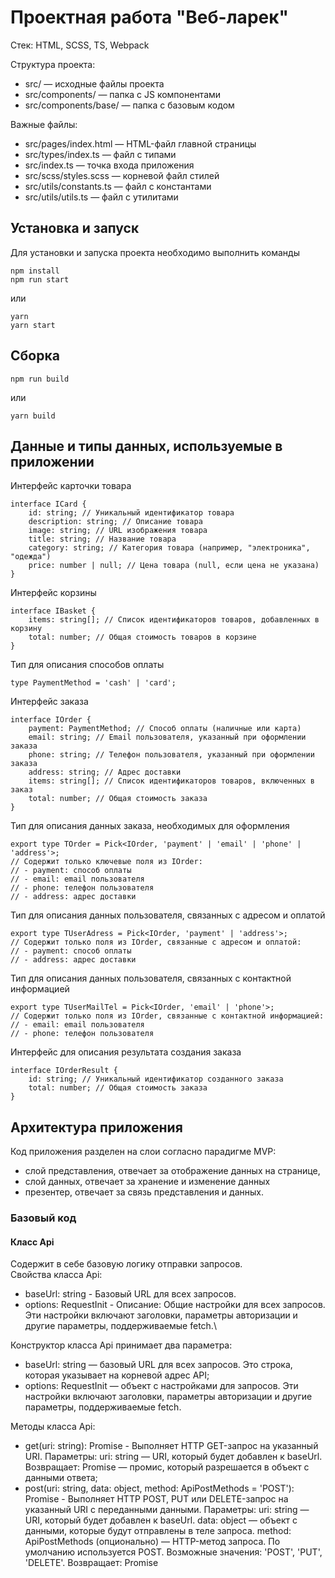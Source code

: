 # Проектная работа "Веб-ларек"

Стек: HTML, SCSS, TS, Webpack

Структура проекта:
- src/ — исходные файлы проекта
- src/components/ — папка с JS компонентами
- src/components/base/ — папка с базовым кодом

Важные файлы:
- src/pages/index.html — HTML-файл главной страницы
- src/types/index.ts — файл с типами
- src/index.ts — точка входа приложения
- src/scss/styles.scss — корневой файл стилей 
- src/utils/constants.ts — файл с константами
- src/utils/utils.ts — файл с утилитами

## Установка и запуск
Для установки и запуска проекта необходимо выполнить команды

```
npm install
npm run start
```

или

```
yarn
yarn start
```
## Сборка

```
npm run build
```

или

```
yarn build
```
## Данные и типы данных, используемые в приложении

Интерфейс карточки товара

```
interface ICard {
    id: string; // Уникальный идентификатор товара
    description: string; // Описание товара
    image: string; // URL изображения товара
    title: string; // Название товара
    category: string; // Категория товара (например, "электроника", "одежда")
    price: number | null; // Цена товара (null, если цена не указана)
}
```

Интерфейс корзины

```
interface IBasket {
    items: string[]; // Список идентификаторов товаров, добавленных в корзину
    total: number; // Общая стоимость товаров в корзине
}
```

Тип для описания способов оплаты

```
type PaymentMethod = 'cash' | 'card';
```

Интерфейс заказа
```
interface IOrder {
    payment: PaymentMethod; // Способ оплаты (наличные или карта)
    email: string; // Email пользователя, указанный при оформлении заказа
    phone: string; // Телефон пользователя, указанный при оформлении заказа
    address: string; // Адрес доставки
    items: string[]; // Список идентификаторов товаров, включенных в заказ
    total: number; // Общая стоимость заказа
}
```

Тип для описания данных заказа, необходимых для оформления
```
export type TOrder = Pick<IOrder, 'payment' | 'email' | 'phone' | 'address'>;
// Содержит только ключевые поля из IOrder:
// - payment: способ оплаты
// - email: email пользователя
// - phone: телефон пользователя
// - address: адрес доставки
```

Тип для описания данных пользователя, связанных с адресом и оплатой
```
export type TUserAdress = Pick<IOrder, 'payment' | 'address'>;
// Содержит только поля из IOrder, связанные с адресом и оплатой:
// - payment: способ оплаты
// - address: адрес доставки
```

Тип для описания данных пользователя, связанных с контактной информацией
```
export type TUserMailTel = Pick<IOrder, 'email' | 'phone'>;
// Содержит только поля из IOrder, связанные с контактной информацией:
// - email: email пользователя
// - phone: телефон пользователя
```

Интерфейс для описания результата создания заказа
```
interface IOrderResult {
    id: string; // Уникальный идентификатор созданного заказа
    total: number; // Общая стоимость заказа
}
```


## Архитектура приложения

Код приложения разделен на слои согласно парадигме MVP: 
- слой представления, отвечает за отображение данных на странице, 
- слой данных, отвечает за хранение и изменение данных
- презентер, отвечает за связь представления и данных.

### Базовый код

#### Класс Api

Содержит в себе базовую логику отправки запросов.\
Свойства класса Api:
- baseUrl: string - Базовый URL для всех запросов.
- options: RequestInit - Описание: Общие настройки для всех запросов. Эти настройки включают заголовки, параметры авторизации и другие параметры, поддерживаемые fetch.\

Конструктор класса Api принимает два параметра:
- baseUrl: string — базовый URL для всех запросов. Это строка, которая указывает на корневой адрес API;
- options: RequestInit — объект с настройками для запросов. Эти настройки включают заголовки, параметры авторизации и другие параметры, поддерживаемые fetch.

Методы класса Api: 
- get(uri: string): Promise<object> - Выполняет HTTP GET-запрос на указанный URI. Параметры: uri: string — URI, который будет добавлен к baseUrl. Возвращает: Promise<object> — промис, который разрешается в объект с данными ответа;
- post(uri: string, data: object, method: ApiPostMethods = 'POST'): Promise<object> - Выполняет HTTP POST, PUT или DELETE-запрос на указанный URI с переданными данными. Параметры: uri: string — URI, который будет добавлен к baseUrl. data: object — объект с данными, которые будут отправлены в теле запроса. method: ApiPostMethods (опционально) — HTTP-метод запроса. По умолчанию используется POST. Возможные значения: 'POST', 'PUT', 'DELETE'. Возвращает: Promise<object> — промис, который разрешается в объект с данными ответа;
- protected handleResponse(response: Response): Promise<object> - Обрабатывает ответ от сервера. Если запрос успешен (response.ok), возвращает данные в формате JSON. Если запрос завершился с ошибкой, извлекает сообщение об ошибке из тела ответа. Параметры: response: Response — объект ответа от fetch.
Возвращает: Promise<object> — промис, который разрешается в объект с данными ответа или отклоняется с ошибкой. Этот метод используется внутри методов get и post для обработки ответа.
Класс использует типы:
type ApiListResponse<Type> = {
    total: number, // Общее количество элементов
    items: Type[] // Список элементов
};
Для методов HTTP-запросов, используемых в методе post используются типы:
type ApiPostMethods = 'POST' | 'PUT' | 'DELETE';

#### Класс EventEmitter

Модуль events.ts предоставляет реализацию брокера событий (EventEmitter), который используется для управления событиями в проекте. Этот модуль позволяет подписываться на события, инициировать их и управлять обработчиками. Реализация поддерживает подписку на конкретные события, шаблоны событий (с использованием регулярных выражений) и глобальную подписку на все события. Класс используется в презентере для обработки событий и в слоях приложения для генерации событий. \
Конструктор класса EventEmitter инициализирует объект для хранения событий и их подписчиков. Конструктор не принимает параметров. \

Свойства класса EventEmitter:
- `_events: Map<EventName, Set<Subscriber>>` - Хранилище всех событий и их подписчиков. Тип: `Map<EventName, Set<Subscriber>>`. EventName — имя события (строка или регулярное выражение). Set<Subscriber> — множество функций-обработчиков, подписанных на событие.

Методы класса EventEmitter:
- on<T extends object>(event: EventName, callback: (data: T) => void): void - Устанавливает обработчик на указанное событие. Параметры:
event: EventName — имя события (строка или регулярное выражение). callback: (data: T) => void — функция-обработчик, которая будет вызвана при возникновении события. Возвращает: void;
- off(event: EventName, callback: Subscriber): void - Удаляет обработчик с указанного события. event: EventName — имя события (строка или регулярное выражение). callback: Subscriber — функция-обработчик, которую нужно удалить. Возвращает: void
- emit<T extends object>(event: string, data?: T): void - Инициирует событие с указанным именем и передает данные подписчикам. event: string — имя события.
data?: T — данные, которые будут переданы подписчикам. Возвращает: void;
- onAll(callback: (event: EmitterEvent) => void): void - Устанавливает обработчик, который будет вызван для всех событий. callback: (event: EmitterEvent) => void — функция-обработчик, которая будет вызвана для всех событий. Объект события содержит имя события и данные. Возвращает: void;
- offAll(): void - Удаляет все обработчики для всех событий;
- trigger<T extends object>(event: string, context?: Partial<T>): (data: T) => void - Создает функцию-триггер, которая генерирует событие при вызове. event: string — имя события. context?: Partial<T> — дополнительные данные, которые будут добавлены к событию. Возвращает: (data: T) => void — функция, которая генерирует событие.


#### Класс Component

Класс Component используется для создания компонентов пользовательского интерфейса в проекте. Это абстрактный базовый класс, который предоставляет методы для работы с DOM-элементами.  Его нельзя использовать напрямую. Он предназначен для наследования.\
  Класс предоставляет методы для работы с DOM-элементами:
- toggleClass - Переключает класс у элемента;
- setText - Устанавливает текстовое содержимое элемента;
- setDisabled - Устанавливает или снимает блокировку элемента;
- setHidden и setVisible - Управляют видимостью элемента;
- setImage - Устанавливает изображение и альтернативный текст.
- render - возвращает корневой DOM-элемент компонента и позволяет обновлять его состояние.


#### Класс View

Класс View расширяет функциональность Component, добавляя поддержку событий через интерфейс IEvents. Используется для компонентов, которые должны взаимодействовать с системой событий.

### Слой данных


#### Класс AppData

Класс отвечает за хранение и логику работы с данными приложения.\
Конструктор класса принимает инстант брокера событий.\
В полях класса хранятся следующие данные:
- items: ICard[] - Список всех товаров;
- preview: ICard | null -  Текущий товар для предпросмотра;
- basket: IBasket = {
        items - Список ID товаров в корзине
        total - Общая сумма товаров в корзине
    };
- order: TOrder = {
        email: - Email пользователя
        phone: - Телефон пользователя
        address: - Адрес доставки
        payment: - Способ оплаты (по умолчанию — "карта")
    };
- formErrors: Partial<Record<keyof TOrder, string>>  - Ошибки форм (ключ — поле, значение — текст ошибки)\

Также класс предоставляет набор методов для взаимодействия с этими данными,
для изменения состояния и валидации данных, а также генерирует события для уведомления других частей приложения об изменениях:

- Метод setItems - обновляет список товаров и генерирует событие items:change;
- Метод setPreview - устанавливает текущий товар для предпросмотра и генерирует событие preview:change;
- Методы addToBasket, removeFromBasket и clearBasket изменяют состояние корзины и генерируют событие basket:change;
- Метод setOrderField - позволяет обновлять отдельные поля заказа;
- Метод setPayment - обновляет способ оплаты.
- Метод validateOrderForm - проверяет корректность данных формы заказа;
- Метод validateContactsForm - проверяет корректность данных формы контактов.
Оба метода сохраняют ошибки в formErrors и генерируют соответствующие события.\
Все изменения состояния сопровождаются генерацией событий, чтобы другие части приложения могли реагировать на них.


### Слой отображения

#### Класс Basket

Класс представляет собой компонент корзины для веб-приложения. Этот компонент отвечает за отображение списка товаров, общей стоимости товаров, а также за управление состоянием кнопки оформления заказа.\

В полях класса хранятся следующие данные:
- static template - Шаблон корзины, который будет клонироваться для создания экземпляра;
- protected _list: HTMLElement - DOM-элемент для отображения списка товаров;
- protected _total: HTMLElement - DOM-элемент для отображения общей стоимости;
- protected _button: HTMLElement - DOM-элемент кнопки оформления заказа.\

В конструкторе происходит инициализация корзины.\

Класс предоставляет набор методов:
- Метод toggleButton - управляет состоянием кнопки оформления заказа.
Если переданный параметр state равен true, кнопка становится активной. Если false — кнопка деактивируется;
- Сеттер items - Этот метод обновляет список товаров в корзине;
- Сеттер total - Этот метод обновляет текстовое значение общей стоимости товаров в корзине.


#### Класс Form

Класс представляет собой компонент для работы с HTML-формами в веб-приложении. Этот компонент eправляет состоянием формы, включая её валидность и отображение ошибок. Обрабатывает события ввода данных и отправки формы. 

В полях класса хранятся следующие данные:
- protected _submit: HTMLButtonElement - Кнопка отправки формы;
- protected _errors: HTMLElement - Контейнер для отображения ошибок.

В конструкторе происходит инициализация формы.
Используется метод ensureElement для получения обязательных DOM-элементов, таких как кнопка отправки (button[type=submit]) и контейнер для ошибок (.form__errors).
Добавляются обработчики событий:
input: вызывается при изменении значения любого поля формы. Генерируется событие <имя_формы>.<имя_поля>:change.
submit: вызывается при отправке формы. Генерируется событие <имя_формы>:submit.

Класс предоставляет набор методов:
- Метод onInputChange - вызывается при изменении значения поля формы. Генерируется событие, содержащее имя поля и его новое значение;
- Сеттер valid - Управляет состоянием кнопки отправки формы. Если форма валидна (valid = true), кнопка становится активной. Если нет — кнопка деактивируется;
- Сеттер errors - Отображает ошибки формы в контейнере для ошибок;
- Метод render - Обновляет состояние формы, включая её валидность, ошибки и значения полей. Вызывает метод render базового класса для обновления состояния.


#### Класс Modal

Класс представляет собой компонент модального окна для веб-приложения. Этот компонент управляет отображением модального окна (открытие и закрытие).
Обрабатывает события взаимодействия с модальным окном, такие как нажатие на кнопку закрытия или клик вне содержимого. Позволяет динамически изменять содержимое модального окна. Генерирует события (modal:open и modal:close).

В полях класса хранятся следующие данные:
- protected _closeButton: HTMLButtonElement - Кнопка закрытия модального окна;
- protected _content: HTMLElement - Контейнер для содержимого модального окна.\

Класс предоставляет набор методов:
- Сеттер content - Позволяет обновлять содержимое модального окна;
- Метод open - Делает модальное окно видимым, добавляя CSS-класс modal_active.
Генерирует событие modal:open;
- Метод close - Скрывает модальное окно, удаляя CSS-класс modal_active.
Очищает содержимое модального окна. Генерирует событие modal:close;
- Метод render - Обновляет содержимое модального окна с помощью метода render базового класса. Автоматически открывает модальное окно после обновления содержимого.

#### Класс Success

Класс представляет собой компонент для отображения сообщения об успешном завершении какого-либо действия (оформления заказа). Отображает сообщение с информацией о списанной сумме. Обрабатывает событие нажатия на кнопку закрытия. Позволяет динамически обновлять отображаемую информацию.\

В полях класса хранятся следующие данные:
- protected _close: HTMLButtonElement - Кнопка закрытия;
- protected _total: HTMLElement - Элемент для отображения суммы списанных синапсов.\

Класс предоставляет набор методов:
- Сеттер total -Позволяет обновлять текстовое содержимое элемента _total, отображая сумму списанных синапсов.\


#### Класс Card

Класс представляет собой компонент карточки товара в веб-приложении. Отображает информацию о товаре, такую как название, изображение, цена, категория и описание.
Позволяет динамически обновлять данные карточки. Обрабатывает события взаимодействия с карточкой, такие как нажатие на кнопку.

В полях класса хранятся следующие данные:
- protected _title: HTMLElement - Элемент для отображения названия товара;
- protected _image?: HTMLImageElement - Элемент для отображения изображения товара;
- protected _price: HTMLElement - Элемент для отображения цены товара;
- protected _category?: HTMLElement - Элемент для отображения категории товара;
- protected _description?: HTMLElement - Элемент для отображения описания товара;
- protected _button?: HTMLButtonElement -  Кнопка взаимодействия с карточкой.\

Класс предоставляет набор методов:
- для каждого элемента карточки (название, цена, категория, изображение, описание, кнопка) предусмотрены сеттеры и геттеры. Сеттеры позволяют динамически обновлять данные карточки. Геттеры позволяют получать текущие данные карточки.
Работа с категориями: При установке категории добавляется CSS-класс, соответствующий категории.


#### Класс ContactsForm

Класс представляет собой компонент формы для ввода контактных данных пользователя (email и телефон). Этот компонент наследуется от базового класса Form, который предоставляет общую функциональность для работы с формами. Управляет полями ввода для email и телефона. Позволяет динамически устанавливать значения для полей формы. Использует события для взаимодействия с другими частями приложения.

В полях класса хранятся следующие данные:
- protected _email: HTMLInputElement - Поле ввода для email;
- protected _phone: HTMLInputElement - Поле ввода для телефона.\

В конструкторе происходит инициализация формы.
Используется метод ensureElement для получения обязательных DOM-элементов:
Поле ввода для email (.form__input[name=email]).
Поле ввода для телефона (.form__input[name=phone]).\

Класс предоставляет набор методов:
- Сеттеры email и phone.



#### Класс OrderForm

Класс представляет собой компонент формы для ввода данных заказа. Этот компонент управляет полями формы, такими как адрес доставки и способ оплаты. Позволяет динамически изменять значения полей формы. Обрабатывает события взаимодействия с элементами формы, такие как выбор способа оплаты. Наследуется от базового класса Form, который предоставляет общую функциональность для работы с формами.

В полях класса хранятся следующие данные:
- protected _paymentCard: HTMLButtonElement - Кнопка выбора оплаты картой;
- protected _paymentCash: HTMLButtonElement - Кнопка выбора оплаты наличными;
- protected _address: HTMLInputElement - Поле ввода адреса доставки.\

В конструкторе происходит инициализация формы.
Используется метод ensureElement для получения обязательных DOM-элементов:
Кнопка выбора оплаты картой (.button_alt[name=card]).
Кнопка выбора оплаты наличными (.button_alt[name=cash]).
Поле ввода адреса доставки (.form__input[name=address]).
Добавляются обработчики событий для кнопок выбора способа оплаты:
При нажатии на кнопку обновляется способ оплаты и генерируется событие изменения.

Класс предоставляет набор методов:
- Сеттер payment - Позволяет установить способ оплаты (карта или наличные).
Добавляет или удаляет CSS-класс button_alt-active для кнопок в зависимости от выбранного способа оплаты;
- Сеттер address - Позволяет установить значение для поля адреса доставки.\


#### Класс Page

Класс представляет собой компонент страницы веб-приложения. Этот компонент управляет основными элементами страницы, такими как каталог товаров, счетчик корзины, и состояние блокировки страницы. Обрабатывает события взаимодействия с элементами страницы, например, открытие корзины. Позволяет динамически обновлять содержимое страницы, включая каталог товаров и счетчик корзины.\

В полях класса хранятся следующие данные:
- protected _counter: HTMLElement - Элемент для отображения счетчика корзины;
- protected _catalog: HTMLElement - Элемент для отображения каталога товаров;
- protected _wrapper: HTMLElement - Обертка страницы;
- protected _basket: HTMLElement - Элемент корзины.\

Класс предоставляет набор методов:
- Сеттер counter - Позволяет обновлять текст счетчика товаров в корзине. Использует метод setText базового класса View для безопасного обновления текста элемента;
- Сеттер catalog - Позволяет заменять содержимое каталога товаров. Использует метод replaceChildren для замены всех дочерних элементов каталога на переданные элементы;
- Сеттер locked - Управляет состоянием блокировки страницы. Добавляет или удаляет CSS-класс page__wrapper_locked для обертки страницы в зависимости от значения.



### Слой коммуникации

#### Класс LarekAPI
Принимает в конструктор экземпляр класса Api и предоставляет методы реализующие взаимодействие с бэкендом сервиса.

## Взаимодействие компонентов
Код, описывающий взаимодействие представления и данных между собой находится в файле `index.ts`, выполняющем роль презентера.\
Модуль index.ts является точкой входа для приложения «web-larek-frontend». Этот модуль bнициализирует основные компоненты приложения, такие как API-клиент, модальные окна, формы, корзина и страница. Настраивает обработку событий, связывая компоненты между собой. Выполняет начальную загрузку данных (списка товаров) и их отображение. Управляет взаимодействием пользователя с приложением, включая выбор товаров, работу с корзиной, оформление заказа и обработку форм.\
Основные функции модуля:
- Инициализация компонентов: Создаются экземпляры всех основных компонентов приложения, таких как AppData, Modal, Page, Basket, OrderForm, ContactsForm, и Success;
- Настройка событий: Используется EventEmitter для обработки событий, таких как открытие модального окна, выбор товара, изменение корзины, отправка заказа и валидация форм;
- Работа с API: Используется LarekAPI для взаимодействия с сервером, включая получение списка продуктов и создание заказа;
- Обработка пользовательских действий: Реализуется логика для работы с корзиной, модальными окнами, формами и заказами;
- Начальная загрузка данных: При запуске приложения загружается список продуктов с сервера и отображается на странице.

Основные события:

События модального окна:
- modal:open - Открытие модального окна;
- modal:close - Закрытие модального окна.\

События корзины:
- basket:open - Открытие корзины;
- basket:change - Изменение содержимого корзины.\

События товаров:
- items:change - Изменение списка товаров;
- card:select - Выбор товара для предпросмотра.\

События заказа:
- order:open - Открытие формы заказа;
- order:submit-  Отправка формы заказа;
- orderFormErrors:change - Изменение ошибок формы заказа.\

События контактов:
- contacts:submit - Отправка формы контактов;
- contactsFormErrors:change - Изменение ошибок формы контактов.

